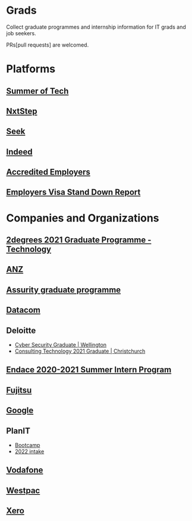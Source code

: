 # Grads
Collect graduate programmes and internship information for IT grads and job seekers.

PRs[pull requests] are welcomed.

# Platforms

## [Summer of Tech](https://summeroftech.co.nz/)

## [NxtStep](https://nxtstep.co.nz/jobs)

## [Seek](https://www.seek.co.nz/graduate-jobs-in-information-communication-technology?sortmode=ListedDate)

## [Indeed](https://nz.indeed.com/Graduate-Programme-jobs)

## [Accredited Employers](https://www.immigration.govt.nz/new-zealand-visas/apply-for-a-visa/tools-and-information/tools/accredited-employers-list)

## [Employers Visa Stand Down Report](https://www.employment.govt.nz/assets/Uploads/employers-visa-stand-down-report.pdf)

# Companies and Organizations

## [2degrees 2021 Graduate Programme - Technology](https://careers.2degreesmobile.co.nz/jobdetails/ajid/2ikK8/2degrees-2021-Graduate-Programme-TECHNOLOGY,34884)

## [ANZ](https://www.anz.co.nz/careers/graduate-programme/)

## [Assurity graduate programme](https://assurity.nz/careers/jobs/auckland-graduate-recruitment-programme-january-2020/)

## [Datacom](https://careers.datacom.co.nz/home/grads)

## Deloitte
- [Cyber Security Graduate | Wellington](https://jobs.lever.co/deloitte/f35e5a0b-e9bd-4f80-8165-d2248109f92e)
- [Consulting Technology 2021 Graduate | Christchurch](https://jobs.lever.co/deloitte/8d0a51af-1786-4412-9536-5caa8cc6295f)

## [Endace 2020-2021 Summer Intern Program](https://www.endace.com/about-us/careers/internships)

## [Fujitsu](https://www.fujitsu.com/nz/about/local/career/graduates/)

## [Google](https://summerofcode.withgoogle.com/)

## PlanIT
- [Bootcamp](https://www.planittesting.com/nz/join-our-team/bootcamp)
- [2022 intake](https://www.seek.co.nz/job/54091167)

## [Vodafone](https://www.vodafone.co.nz/careers/graduate-programme/)

## [Westpac](https://www.westpac.co.nz/who-we-are/careers-at-westpac/our-graduate-programme/choose-a-programme/)

## [Xero](https://www.xero.com/nz/about/graduate/)
